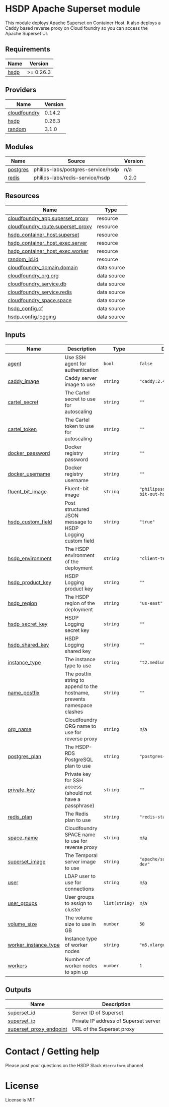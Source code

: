 # HSDP Apache Superset module

This module deploys Apache Superset on Container Host. It also deploys a Caddy based reverse proxy on Cloud foundry so you can access
the Apache Superset UI.

<!--- BEGIN_TF_DOCS --->
## Requirements

| Name | Version |
|------|---------|
| <a name="requirement_hsdp"></a> [hsdp](#requirement\_hsdp) | >= 0.26.3 |

## Providers

| Name | Version |
|------|---------|
| <a name="provider_cloudfoundry"></a> [cloudfoundry](#provider\_cloudfoundry) | 0.14.2 |
| <a name="provider_hsdp"></a> [hsdp](#provider\_hsdp) | 0.26.3 |
| <a name="provider_random"></a> [random](#provider\_random) | 3.1.0 |

## Modules

| Name | Source | Version |
|------|--------|---------|
| <a name="module_postgres"></a> [postgres](#module\_postgres) | philips-labs/postgres-service/hsdp | n/a |
| <a name="module_redis"></a> [redis](#module\_redis) | philips-labs/redis-service/hsdp | 0.2.0 |

## Resources

| Name | Type |
|------|------|
| [cloudfoundry_app.superset_proxy](https://registry.terraform.io/providers/cloudfoundry-community/cloudfoundry/latest/docs/resources/app) | resource |
| [cloudfoundry_route.superset_proxy](https://registry.terraform.io/providers/cloudfoundry-community/cloudfoundry/latest/docs/resources/route) | resource |
| [hsdp_container_host.superset](https://registry.terraform.io/providers/philips-software/hsdp/latest/docs/resources/container_host) | resource |
| [hsdp_container_host_exec.server](https://registry.terraform.io/providers/philips-software/hsdp/latest/docs/resources/container_host_exec) | resource |
| [hsdp_container_host_exec.worker](https://registry.terraform.io/providers/philips-software/hsdp/latest/docs/resources/container_host_exec) | resource |
| [random_id.id](https://registry.terraform.io/providers/random/latest/docs/resources/id) | resource |
| [cloudfoundry_domain.domain](https://registry.terraform.io/providers/cloudfoundry-community/cloudfoundry/latest/docs/data-sources/domain) | data source |
| [cloudfoundry_org.org](https://registry.terraform.io/providers/cloudfoundry-community/cloudfoundry/latest/docs/data-sources/org) | data source |
| [cloudfoundry_service.db](https://registry.terraform.io/providers/cloudfoundry-community/cloudfoundry/latest/docs/data-sources/service) | data source |
| [cloudfoundry_service.redis](https://registry.terraform.io/providers/cloudfoundry-community/cloudfoundry/latest/docs/data-sources/service) | data source |
| [cloudfoundry_space.space](https://registry.terraform.io/providers/cloudfoundry-community/cloudfoundry/latest/docs/data-sources/space) | data source |
| [hsdp_config.cf](https://registry.terraform.io/providers/philips-software/hsdp/latest/docs/data-sources/config) | data source |
| [hsdp_config.logging](https://registry.terraform.io/providers/philips-software/hsdp/latest/docs/data-sources/config) | data source |

## Inputs

| Name | Description | Type | Default | Required |
|------|-------------|------|---------|:--------:|
| <a name="input_agent"></a> [agent](#input\_agent) | Use SSH agent for authentication | `bool` | `false` | no |
| <a name="input_caddy_image"></a> [caddy\_image](#input\_caddy\_image) | Caddy server image to use | `string` | `"caddy:2.4.5"` | no |
| <a name="input_cartel_secret"></a> [cartel\_secret](#input\_cartel\_secret) | The Cartel secret to use for autoscaling | `string` | `""` | no |
| <a name="input_cartel_token"></a> [cartel\_token](#input\_cartel\_token) | The Cartel token to use for autoscaling | `string` | `""` | no |
| <a name="input_docker_password"></a> [docker\_password](#input\_docker\_password) | Docker registry password | `string` | `""` | no |
| <a name="input_docker_username"></a> [docker\_username](#input\_docker\_username) | Docker registry username | `string` | `""` | no |
| <a name="input_fluent_bit_image"></a> [fluent\_bit\_image](#input\_fluent\_bit\_image) | Fluent-bit image | `string` | `"philipssoftware/fluent-bit-out-hsdp:latest"` | no |
| <a name="input_hsdp_custom_field"></a> [hsdp\_custom\_field](#input\_hsdp\_custom\_field) | Post structured JSON message to HSDP Logging custom field | `string` | `"true"` | no |
| <a name="input_hsdp_environment"></a> [hsdp\_environment](#input\_hsdp\_environment) | The HSDP environment of the deployment | `string` | `"client-test"` | no |
| <a name="input_hsdp_product_key"></a> [hsdp\_product\_key](#input\_hsdp\_product\_key) | HSDP Logging product key | `string` | `""` | no |
| <a name="input_hsdp_region"></a> [hsdp\_region](#input\_hsdp\_region) | The HSDP region of the deployment | `string` | `"us-east"` | no |
| <a name="input_hsdp_secret_key"></a> [hsdp\_secret\_key](#input\_hsdp\_secret\_key) | HSDP Logging secret key | `string` | `""` | no |
| <a name="input_hsdp_shared_key"></a> [hsdp\_shared\_key](#input\_hsdp\_shared\_key) | HSDP Logging shared key | `string` | `""` | no |
| <a name="input_instance_type"></a> [instance\_type](#input\_instance\_type) | The instance type to use | `string` | `"t2.medium"` | no |
| <a name="input_name_postfix"></a> [name\_postfix](#input\_name\_postfix) | The postfix string to append to the hostname, prevents namespace clashes | `string` | `""` | no |
| <a name="input_org_name"></a> [org\_name](#input\_org\_name) | Cloudfoundry ORG name to use for reverse proxy | `string` | n/a | yes |
| <a name="input_postgres_plan"></a> [postgres\_plan](#input\_postgres\_plan) | The HSDP-RDS PostgreSQL plan to use | `string` | `"postgres-medium-dev"` | no |
| <a name="input_private_key"></a> [private\_key](#input\_private\_key) | Private key for SSH access (should not have a passphrase) | `string` | `""` | no |
| <a name="input_redis_plan"></a> [redis\_plan](#input\_redis\_plan) | The Redis plan to use | `string` | `"redis-standalone"` | no |
| <a name="input_space_name"></a> [space\_name](#input\_space\_name) | Cloudfoundry SPACE name to use for reverse proxy | `string` | n/a | yes |
| <a name="input_superset_image"></a> [superset\_image](#input\_superset\_image) | The Temporal server image to use | `string` | `"apache/superset:latest-dev"` | no |
| <a name="input_user"></a> [user](#input\_user) | LDAP user to use for connections | `string` | n/a | yes |
| <a name="input_user_groups"></a> [user\_groups](#input\_user\_groups) | User groups to assign to cluster | `list(string)` | n/a | yes |
| <a name="input_volume_size"></a> [volume\_size](#input\_volume\_size) | The volume size to use in GB | `number` | `50` | no |
| <a name="input_worker_instance_type"></a> [worker\_instance\_type](#input\_worker\_instance\_type) | Instance type of worker nodes | `string` | `"m5.xlarge"` | no |
| <a name="input_workers"></a> [workers](#input\_workers) | Number of worker nodes to spin up | `number` | `1` | no |

## Outputs

| Name | Description |
|------|-------------|
| <a name="output_superset_id"></a> [superset\_id](#output\_superset\_id) | Server ID of Superset |
| <a name="output_superset_ip"></a> [superset\_ip](#output\_superset\_ip) | Private IP address of Superset server |
| <a name="output_superset_proxy_endpoint"></a> [superset\_proxy\_endpoint](#output\_superset\_proxy\_endpoint) | URL of the Superset proxy |

<!--- END_TF_DOCS --->

# Contact / Getting help

Please post your questions on the HSDP Slack `#terraform` channel

# License

License is MIT
